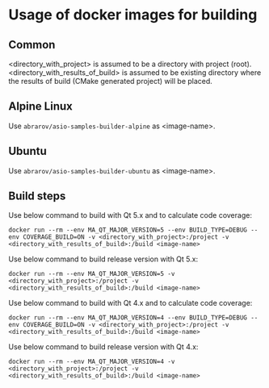 # Usage of docker images for building

## Common

&lt;directory_with_project&gt; is assumed to be a directory with project (root). 
&lt;directory_with_results_of_build&gt; is assumed to be existing directory where the results of build (CMake generated project) will be placed.

## Alpine Linux

Use `abrarov/asio-samples-builder-alpine` as &lt;image-name&gt;.

## Ubuntu

Use `abrarov/asio-samples-builder-ubuntu` as &lt;image-name&gt;.

## Build steps

Use below command to build with Qt 5.x and to calculate code coverage:

```
docker run --rm --env MA_QT_MAJOR_VERSION=5 --env BUILD_TYPE=DEBUG --env COVERAGE_BUILD=ON -v <directory_with_project>:/project -v <directory_with_results_of_build>:/build <image-name>
```

Use below command to build release version with Qt 5.x:

```
docker run --rm --env MA_QT_MAJOR_VERSION=5 -v <directory_with_project>:/project -v <directory_with_results_of_build>:/build <image-name>
```

Use below command to build with Qt 4.x and to calculate code coverage:

```
docker run --rm --env MA_QT_MAJOR_VERSION=4 --env BUILD_TYPE=DEBUG --env COVERAGE_BUILD=ON -v <directory_with_project>:/project -v <directory_with_results_of_build>:/build <image-name>
```

Use below command to build release version with Qt 4.x:

```
docker run --rm --env MA_QT_MAJOR_VERSION=4 -v <directory_with_project>:/project -v <directory_with_results_of_build>:/build <image-name>
```

